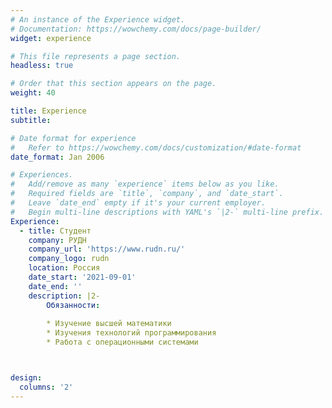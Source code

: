 ```yaml
---
# An instance of the Experience widget.
# Documentation: https://wowchemy.com/docs/page-builder/
widget: experience

# This file represents a page section.
headless: true

# Order that this section appears on the page.
weight: 40

title: Experience
subtitle:

# Date format for experience
#   Refer to https://wowchemy.com/docs/customization/#date-format
date_format: Jan 2006

# Experiences.
#   Add/remove as many `experience` items below as you like.
#   Required fields are `title`, `company`, and `date_start`.
#   Leave `date_end` empty if it's your current employer.
#   Begin multi-line descriptions with YAML's `|2-` multi-line prefix.
Experience:
  - title: Студент
    company: РУДН
    company_url: 'https://www.rudn.ru/'
    company_logo: rudn
    location: Россия
    date_start: '2021-09-01'
    date_end: ''
    description: |2-
        Обязанности:
        
        * Изучение высшей математики
        * Изучения технологий программирования
        * Работа с операционными системами



design:
  columns: '2'
---
```


